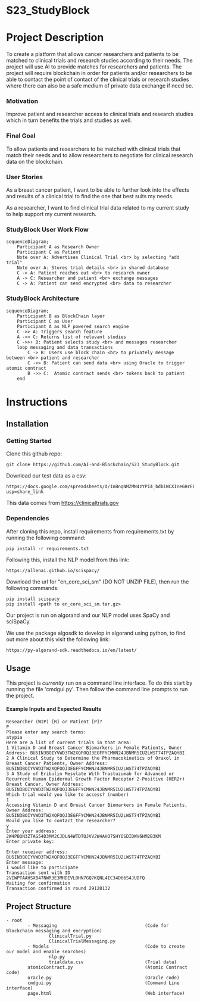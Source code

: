 # S23_StudyBlock
# Project Description 
To create a platform that allows cancer researchers and patients to be matched to clinical trials and research studies according to their needs. The project will use AI to provide matches for researchers and patients. The project will require blockchain in order for patients and/or researchers to be able to contact the point of contact of the clinical trials or research studies where there can also be a safe medium of private data exchange if need be.

### Motivation ###
Improve patient and researcher access to clinical trials and research studies which in turn benefits the trials and studies as well.

### Final Goal ###
To allow patients and researchers to be matched with clinical trials that match their needs and to allow researchers to negotiate for clinical research data on the blockchain.


### User Stories ###
As a breast cancer patient, I want to be able to further look into the effects and results of a clinical trial to find the one that best suits my needs. 

As a researcher, I want to find clinical trial data related to my current study to help support my current research.

### StudyBlock User Work Flow ###
```mermaid
sequenceDiagram;
    Participant A as Research Owner
    Participant C as Patient
    Note over A: Advertises Clinical Trial <br> by selecting "add trial"
    Note over A: Stores trial details <br> in shared database
    C -> A: Patient reaches out <br> to research owner
    A -> C: Researcher and patient <br> exchange messages
    C -> A: Patient can send encrypted <br> data to researcher
```

### StudyBlock Architecture ###
```mermaid
sequenceDiagram;
    Participant B as BlockChain layer
    Participant C as User
    Participant A as NLP powered search engine
    C ->> A: Triggers search feature
    A ->> C: Returns list of relevant studies
    C ->>+ B: Patient selects study <br> and messages researcher
    loop messaging and data transactions
        C -> B: Users use block chain <br> to privately message between <br> patient and researcher
        C ->> B: Patient can send data <br> using Oracle to trigger atomic contract
        B ->> C:  Atomic contract sends <br> tokens back to patient
    end
```

# Instructions

## Installation ##

### Getting Started ###

Clone this github repo:

``` 
git clone https://github.com/AI-and-Blockchain/S23_StudyBlock.git
```

Download our test data as a csv:

```
https://docs.google.com/spreadsheets/d/1nBnqNMZMN4zYPI4_bdbiWCXIne6HrEFAvWLzhznfYqU/edit?usp=share_link
```

This data comes from https://clinicaltrials.gov

### Dependencies ###

After cloning this repo, install requirements from requirements.txt by running the following command:

``` 
pip install -r requirements.txt
```

Following this, install the NLP model from this link:
```
https://allenai.github.io/scispacy/
```

Download the url for "en_core_sci_sm" (DO NOT UNZIP FILE), then run the following commands:

```
pip install scispacy
pip install <path to en_core_sci_sm.tar.gz>
```

Our project is run on algorand and our NLP model uses SpaCy and sciSpaCy. 

We use the package algosdk to develop in algorand using python, to find out more about this visit the following link:

```
https://py-algorand-sdk.readthedocs.io/en/latest/
```


## Usage ##

This project is *currently* run on a command line interface. To do this start by running the file 'cmdgui.py'. Then follow the command line prompts to run the project.

#### Example Inputs and Expected Results ####
```
Researcher (WIP) [R] or Patient [P]?
P
Please enter any search terms: 
atypia
Here are a list of current trials in that area:
1 Vitamin D and Breast Cancer Biomarkers in Female Patients, Owner Address: BU5IN3BOIYVWD3TW2XQFOQJ3EGFFYCMHN24JBNMR5IU2LWST74TPZAQYBI
2 A Clinical Study to Determine the Pharmacokinetics of Oraxol in Breast Cancer Patients, Owner Address: BU5IN3BOIYVWD3TW2XQFOQJ3EGFFYCMHN24JBNMR5IU2LWST74TPZAQYBI
3 A Study of Eribulin Mesylate With Trastuzumab for Advanced or Recurrent Human Epidermal Growth Factor Receptor 2-Positive (HER2+) Breast Cancer, Owner Address: BU5IN3BOIYVWD3TW2XQFOQJ3EGFFYCMHN24JBNMR5IU2LWST74TPZAQYBI
Which trial would you like to access? (number)
1
Accessing Vitamin D and Breast Cancer Biomarkers in Female Patients, Owner Address: BU5IN3BOIYVWD3TW2XQFOQJ3EGFFYCMHN24JBNMR5IU2LWST74TPZAQYBI
Would you like to contact the researcher?
y
Enter your address: 
2W4PBQN3ZTAG54D3MM2CJDLN4WTDTQJVV2W4AHO7SHYOSDIDWV6HM2B3KM
Enter private key: 

Enter receiver address: 
BU5IN3BOIYVWD3TW2XQFOQJ3EGFFYCMHN24JBNMR5IU2LWST74TPZAQYBI
Enter message: 
I would like to participate
Transaction sent with ID 2VIWPTAAHSXB47NWR3E3MHDEVLOHN7GQ7KQNL4IC34D66S4JUDFQ
Waiting for confirmation
Transaction confirmed in round 29128132
````

## Project Structure ##
```
- root
        - Messaging                                 (Code for Blockchain messaging and encryption)
                ClinicalTrial.py
                ClinicalTrialMessaging.py  
        - Models                                    (Code to create our model and enable searches)
                nlp.py
                trialdata.csv                       (Trial data)    
        atomicContract.py                           (Atomic Contract code)
        oracle.py                                   (Oracle code)
        cmdgui.py                                   (Command Line interface)
        page.html                                   (Web interface)

```


